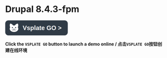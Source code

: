 # Drupal 8.4.3-fpm

<a href="https://www.vsplate.com/?docker-compose=https://github.com/vsplate/dcenvs/drupal/8.4.3-fpm"><img alt="VSPLATE GO" src="https://raw.githubusercontent.com/vsplate/images/master/vsgo_btn.png" width="200px"></a>

**Click the `VSPLATE GO` button to launch a demo online / 点击`VSPLATE GO`按钮创建在线环境**